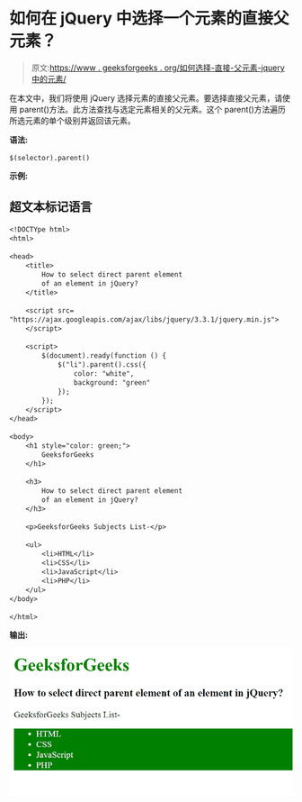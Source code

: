 # 如何在 jQuery 中选择一个元素的直接父元素？

> 原文:[https://www . geeksforgeeks . org/如何选择-直接-父元素-jquery 中的元素/](https://www.geeksforgeeks.org/how-to-select-direct-parent-element-of-an-element-in-jquery/)

在本文中，我们将使用 jQuery 选择元素的直接父元素。要选择直接父元素，请使用 parent()方法。此方法查找与选定元素相关的父元素。这个 parent()方法遍历所选元素的单个级别并返回该元素。

**语法:**

```
$(selector).parent()
```

**示例:**

## 超文本标记语言

```
<!DOCTYpe html>
<html>

<head>
    <title>
        How to select direct parent element
        of an element in jQuery?
    </title>

    <script src=
"https://ajax.googleapis.com/ajax/libs/jquery/3.3.1/jquery.min.js">
    </script>

    <script>
        $(document).ready(function () {
            $("li").parent().css({
                color: "white",
                background: "green"
            });
        });
    </script>
</head>

<body>
    <h1 style="color: green;">
        GeeksforGeeks
    </h1>

    <h3>
        How to select direct parent element
        of an element in jQuery?
    </h3>

    <p>GeeksforGeeks Subjects List-</p>

    <ul>
        <li>HTML</li>
        <li>CSS</li>
        <li>JavaScript</li>
        <li>PHP</li>
    </ul>
</body>

</html>
```

**输出:**

![](img/73a6ae404f528514d53491917a7f9327.png)
